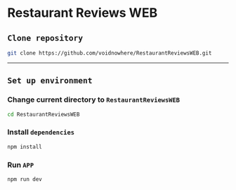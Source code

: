 # Restaurant Reviews WEB

## `Clone repository`
```bash
git clone https://github.com/voidnowhere/RestaurantReviewsWEB.git
```

<hr>

## `Set up environment`
### Change current directory to `RestaurantReviewsWEB`
```bash
cd RestaurantReviewsWEB
```
### Install `dependencies`
```bash
npm install
```
### Run `APP`
```bash
npm run dev
```
